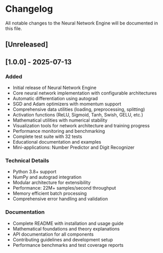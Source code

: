 # Changelog

All notable changes to the Neural Network Engine will be documented in this file.

## [Unreleased]

## [1.0.0] - 2025-07-13

### Added

- Initial release of Neural Network Engine
- Core neural network implementation with configurable architectures
- Automatic differentiation using autograd
- SGD and Adam optimizers with momentum support
- Comprehensive data utilities (loading, preprocessing, splitting)
- Activation functions (ReLU, Sigmoid, Tanh, Swish, GELU, etc.)
- Mathematical utilities with numerical stability
- Visualization tools for network architecture and training progress
- Performance monitoring and benchmarking
- Complete test suite with 32 tests
- Educational documentation and examples
- Mini-applications: Number Predictor and Digit Recognizer

### Technical Details

- Python 3.8+ support
- NumPy and autograd integration
- Modular architecture for extensibility
- Performance: 22M+ samples/second throughput
- Memory efficient batch processing
- Comprehensive error handling and validation

### Documentation

- Complete README with installation and usage guide
- Mathematical foundations and theory explanations
- API documentation for all components
- Contributing guidelines and development setup
- Performance benchmarks and test coverage reports
